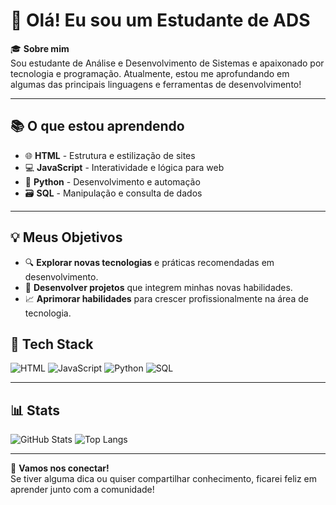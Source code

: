 # 👋 Olá! Eu sou um Estudante de ADS

🎓 **Sobre mim**  
Sou estudante de Análise e Desenvolvimento de Sistemas e apaixonado por tecnologia e programação. Atualmente, estou me aprofundando em algumas das principais linguagens e ferramentas de desenvolvimento!

---

## 📚 O que estou aprendendo

- 🌐 **HTML** - Estrutura e estilização de sites
- 💻 **JavaScript** - Interatividade e lógica para web
- 🐍 **Python** - Desenvolvimento e automação
- 🗃️ **SQL** - Manipulação e consulta de dados

---

## 💡 Meus Objetivos
- 🔍 **Explorar novas tecnologias** e práticas recomendadas em desenvolvimento.
- 🚀 **Desenvolver projetos** que integrem minhas novas habilidades.
- 📈 **Aprimorar habilidades** para crescer profissionalmente na área de tecnologia.

## 🎯 Tech Stack

![HTML](https://img.shields.io/badge/-HTML-E34F26?style=flat-square&logo=html5&logoColor=white)
![JavaScript](https://img.shields.io/badge/-JavaScript-F7DF1E?style=flat-square&logo=javascript&logoColor=black)
![Python](https://img.shields.io/badge/-Python-3776AB?style=flat-square&logo=python&logoColor=white)
![SQL](https://img.shields.io/badge/-SQL-4479A1?style=flat-square&logo=postgresql&logoColor=white)

---

## 📊 Stats

![GitHub Stats](https://github-readme-stats.vercel.app/api?username=Ralfzinho&show_icons=true&theme=radical) ![Top Langs](https://github-readme-stats.vercel.app/api/top-langs/?username=Ralfzinho&layout=compact&theme=radical)

---

🌟 **Vamos nos conectar!**  
Se tiver alguma dica ou quiser compartilhar conhecimento, ficarei feliz em aprender junto com a comunidade!

